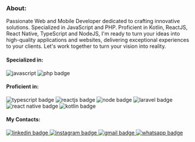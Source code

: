 ### About:
  Passionate Web and Mobile Developer dedicated to crafting innovative solutions. Specialized in JavaScript and PHP. Proficient in Kotlin, ReactJS, React Native, TypeScript and NodeJS, I'm ready to turn your ideas into high-quality applications and websites, delivering exceptional experiences to your clients. Let's work together to turn your vision into reality.

#### Specialized in:
  <div>
    <img src="https://img.shields.io/badge/javascript-%23323330.svg?style=for-the-badge&logo=javascript&logoColor=%23F7DF1E" alt="javascript" />
    <img src="https://img.shields.io/badge/php-7A86B8?style=for-the-badge&logo=php&logoColor=white" alt="php badge" />
  </div>
  
#### Proficient in:
  <div>
    <img src="https://img.shields.io/badge/typescript-%23007ACC.svg?style=for-the-badge&logo=typescript&logoColor=white" alt="typescript badge" />
    <img src="https://img.shields.io/badge/react.js-%2320232a.svg?style=for-the-badge&logo=react&logoColor=%2361DAFB" alt="reactjs badge" />
    <img src="https://img.shields.io/badge/node.js-6DA55F?style=for-the-badge&logo=node.js&logoColor=white" alt="node badge" />
    <img src="https://img.shields.io/badge/laravel-EB4432?style=for-the-badge&logo=laravel&logoColor=white" alt="laravel badge" />
    <img src="https://img.shields.io/badge/react_native-%2320232a.svg?style=for-the-badge&logo=react&logoColor=%2361DAFB" alt="react native badge" />
    <img src="https://img.shields.io/badge/kotlin-7F52FF?style=for-the-badge&logo=kotlin&logoColor=white" alt="kotlin badge" />
  </div>

#### My Contacts:
  <div>
    <a href="https://www.linkedin.com/in/lierce-dos-santos" target="_blank">
      <img src="https://img.shields.io/badge/linkedin-%230077B5.svg?style=for-the-badge&logo=linkedin&logoColor=white" alt="linkedin badge"/>
    </a>
    <a href="https://www.instagram.com/lierce.kt" target="_blank">
      <img src="https://img.shields.io/badge/Instagram-%23E4405F.svg?style=for-the-badge&logo=Instagram&logoColor=white" alt="instagram badge"/>
    </a>         
    <a href="mailto:santos.lierce@gmail.com" target="_blank">
      <img src="https://img.shields.io/badge/Gmail-D14836?style=for-the-badge&logo=gmail&logoColor=white" alt="gmail badge"/>
    </a>
    <a href="https://api.whatsapp.com/send?phone=5521979114352" target="_blank">
      <img src="https://img.shields.io/badge/whatsapp-00A884?style=for-the-badge&logo=whatsapp&logoColor=white" alt="whatsapp badge" />
    </a>
  </div>

